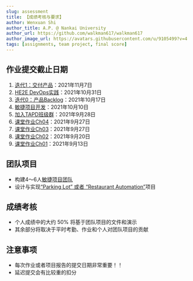 ```yaml
---
slug: assessment
title: 【成绩考核与要求】
author: Wenxuan Shi
author_title: A.P. @ Nankai University
author_url: https://github.com/walkman617/walkman617
author_image_url: https://avatars.githubusercontent.com/u/9105499?v=4
tags: [assignments, team project, final score]
---
```


## 作业提交截止日期
1. [迭代1：交付产品](/blog/Iterater1)：2021年11月7日
2. [HE2E DevOps实践](/blog/HE2E)：2021年10月31日
3. [迭代0：产品Backlog](/blog/Iterater0)：2021年10月17日
4. [敏捷项目开发](/blog/TeamProject)：2021年10月10日
5. [加入TAPD班级群](/blog/TAPD)：2021年9月28日
6. [课堂作业Ch04](/blog/TestQuestions4)：2021年9月27日
7. [课堂作业Ch03](/blog/ponder3.5)：2021年9月27日
8. [课堂作业Ch02](/blog/ponder2.4)：2021年9月20日
9. [课堂作业Ch01](/blog/ponder1.4)：2021年9月13日

## 团队项目
- 构建4～6人[敏捷项目团队](/blog/TeamProject)
- 设计与实现[“Parking Lot” 或者 “Restaurant Automation”](https://github.com/walkman617/SE2021/tree/main/Case)项目

## 成绩考核
- 个人成绩中的大约 50% 将基于团队项目的文件和演示
- 其余部分将取决于平时考勤、作业和个人对团队项目的贡献

## 注意事项
- 每次作业或者项目报告的提交日期非常重要！！
- 延迟提交会有比较重的扣分
